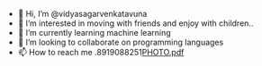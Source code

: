 - 👋 Hi, I’m @vidyasagarvenkatavuna
- 👀 I’m interested in moving with friends and enjoy with children..
- 🌱 I’m currently learning machine learning
- 💞️ I’m looking to collaborate on programming languages
- 📫 How to reach me .8919088251[PHOTO.pdf](https://github.com/vvidyasagarvuna/vvidyasagarvuna/files/9992112/PHOTO.pdf)


<!---
vvidyasagarvuna/vvidyasagarvuna is a ✨ special ✨ repository because its `README.md` (this file) appears on your GitHub profile.
You can click the Preview link to take a look at your changes.
--->
